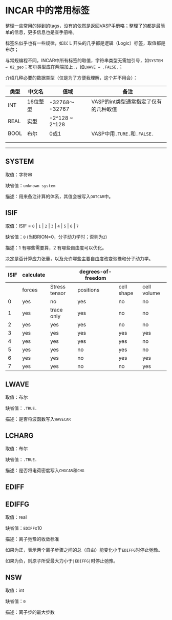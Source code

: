 # INCAR 中的常用标签

整理一些常用的碰到的tags，没有的依然是返回VASP手册咯；整理了的都是最简单的信息，更多信息也是查手册咯。

标签名似乎也有一些规律，如以 L 开头的几乎都是逻辑（Logic）标签，取值都是布尔；

与常规编程不同，INCAR中所有标签的取值，字符串类型无需加引号，如`SYSTEM = O2_geo`；布尔类型应在两端加上`.`，如`LWAVE = .FALSE.`；

介绍几种必要的数据类型（仅是为了方便我理解，这个并不用会）：

| 类型 | 中文名   | 值域           | 备注                                  |
| ---- | -------- | -------------- | ------------------------------------- |
| INT  | 16位整型 | -32768～+32767 | VASP的int类型通常指定了仅有的几种取值 |
| REAL | 实型     | -2^128 ~ 2^128 |                                       |
| BOOL | 布尔     | 0或1           | VASP中用`.TURE.`和`.FALSE.`           |
|      |          |                |                                       |
|      |          |                |                                       |

---



## SYSTEM

取值：字符串

缺省值：` unknown system `

描述：用来备注计算的体系，其值会被写入`OUTCAR`中。

## ISIF

取值：ISIF = `0` | `1` | `2` | `3` | `4` | `5` | `6` | `7`

缺省值：`0` (当IBRION=0，分子动力学时；否则为`2`)

描述：1 有哪些需要算，2 有哪些自由度可以优化。

决定是否计算应力张量，以及允许哪些主要自由度改变弛豫和分子动力学。

| ISIF | calculate |               | degrees-of-freedom |            |             |
| ---- | --------- | ------------- | ------------------ | ---------- | ----------- |
|      | forces    | Stress tensor | positions          | cell shape | cell volume |
| 0    | yes       | no            | yes                | no         | no          |
| 1    | yes       | trace only    | yes                | no         | no          |
| 2    | yes       | yes           | yes                | no         | no          |
| 3    | yes       | yes           | yes                | yes        | yes         |
| 4    | yes       | yes           | yes                | yes        | no          |
| 5    | yes       | yes           | no                 | yes        | no          |
| 6    | yes       | yes           | no                 | yes        | yes         |
| 7    | yes       | yes           | no                 | no         | yes         |

## LWAVE

取值：布尔

缺省值：`.TRUE.`

描述：是否将波函数写入`WAVECAR`

## LCHARG

取值：布尔

缺省值：`.TRUE.`

描述：是否将电荷密度写入`CHGCAR`和`CHG`

## EDIFF



## EDIFFG

取值：real

缺省值：`EDIFF`x10

描述：离子弛豫的收敛标准

如果为正，表示两个离子步骤之间的总（自由）能变化小于`EDIFFG`时停止弛豫。

如果为负，则原子所受最大力小于`|EDIFFG|`时停止弛豫。

## NSW

取值：int

缺省值：`0`

描述：离子步的最大步数

